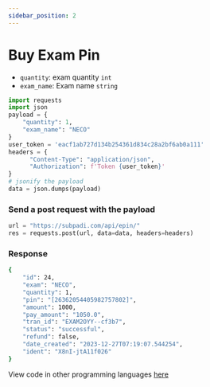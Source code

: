 ```yaml
---
sidebar_position: 2
---
```


# Buy Exam Pin

- `quantity`: exam quantity `int`
- `exam_name`: Exam name `string`


```python
import requests
import json
payload = {
    "quantity": 1,
    "exam_name": "NECO"
}
user_token = 'eacf1ab727d134b254361d834c28a2bf6ab0a111'
headers = {
      "Content-Type": "application/json",
      "Authorization": f'Token {user_token}'
} 
# jsonify the payload
data = json.dumps(payload)

```

### Send a post request with the payload

```python
url = "https://subpadi.com/api/epin/"
res = requests.post(url, data=data, headers=headers)
```

### Response 

```bash
{
    "id": 24,
    "exam": "NECO",
    "quantity": 1,
    "pin": "[26362054405982757802]",
    "amount": 1000,
    "pay_amount": "1050.0",
    "tran_id": "EXAM2OYY--cf3b7",
    "status": "successful",
    "refund": false,
    "date_created": "2023-12-27T07:19:07.544254",
    "ident": "X8nI-jtA11f026"
}
```

View code in other programming languages [here](https://documenter.getpostman.com/view/18149105/2s93CRJqgM#b9b1e802-d90a-4c4e-a96f-61aae9dbcd99)